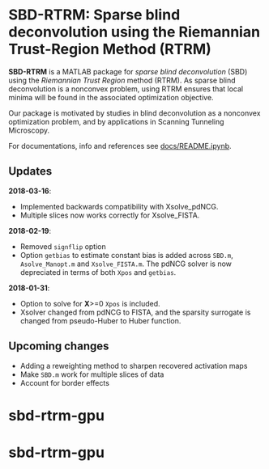 # SBD-RTRM: Sparse blind deconvolution using the Riemannian Trust-Region Method (RTRM)

**SBD-RTRM** is a MATLAB package for *sparse blind deconvolution* (SBD) using the *Riemannian Trust Region* method (RTRM). As sparse blind deconvolution is a nonconvex problem, using RTRM ensures that local minima will be found in the associated optimization objective.

Our package is motivated by studies in blind deconvolution as a nonconvex optimization problem, and by applications in Scanning Tunneling Microscopy.

For documentations, info and references see [docs/README.ipynb](./docs/README.ipynb).

## Updates
**2018-03-16**:
- Implemented backwards compatibility with Xsolve_pdNCG. 
- Multiple slices now works correctly for Xsolve_FISTA.

**2018-02-19**:
- Removed `signflip` option
- Option `getbias` to estimate constant bias is added across `SBD.m`, `Asolve_Manopt.m` and `Xsolve_FISTA.m`. The pdNCG solver is now depreciated in terms of both `Xpos` and `getbias`.

**2018-01-31**:
- Option to solve for **X**>=0 `Xpos` is included.
- Xsolver changed from pdNCG to FISTA, and the sparsity surrogate is changed from pseudo-Huber to Huber function.

## Upcoming changes
- Adding a reweighting method to sharpen recovered activation maps
- Make `SBD.m` work for multiple slices of data
- Account for border effects
# sbd-rtrm-gpu
# sbd-rtrm-gpu
